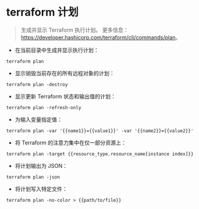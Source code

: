 # terraform 计划

> 生成并显示 Terraform 执行计划。
> 更多信息：<https://developer.hashicorp.com/terraform/cli/commands/plan>。

- 在当前目录中生成并显示执行计划：

`terraform plan`

- 显示销毁当前存在的所有远程对象的计划：

`terraform plan -destroy`

- 显示更新 Terraform 状态和输出值的计划：

`terraform plan -refresh-only`

- 为输入变量指定值：

`terraform plan -var '{{name1}}={{value1}}' -var '{{name2}}={{value2}}'`

- 将 Terraform 的注意力集中在仅一部分资源上：

`terraform plan -target {{resource_type.resource_name[instance index]}}`

- 将计划输出为 JSON：

`terraform plan -json`

- 将计划写入特定文件：

`terraform plan -no-color > {{path/to/file}}`